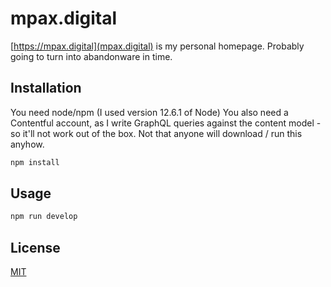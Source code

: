 # mpax.digital

[https://mpax.digital](mpax.digital) is my personal homepage.  Probably going to turn into abandonware in time.

## Installation

You need node/npm (I used version 12.6.1 of Node)
You also need a Contentful account, as I write GraphQL queries against the content model - so it'll not work out of the box.  Not that anyone will download / run this anyhow.

```bash
npm install
```

## Usage

```bash
npm run develop
```


## License
[MIT](https://choosealicense.com/licenses/mit/)